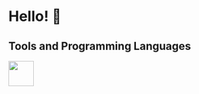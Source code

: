 # Hello! 👋  

## Tools and Programming Languages
<img style="height:50px;" src="https://upload.wikimedia.org/wikipedia/commons/3/31/Python-logo.png"/>

